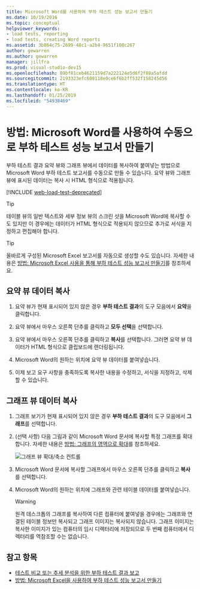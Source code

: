 ```yaml
---
title: Microsoft Word를 사용하여 부하 테스트 성능 보고서 만들기
ms.date: 10/19/2016
ms.topic: conceptual
helpviewer_keywords:
- load tests, reporting
- load tests, creating Word reports
ms.assetid: 3b864c75-2699-48c1-a2b4-9651f108c267
author: gewarren
ms.author: gewarren
manager: jillfra
ms.prod: visual-studio-dev15
ms.openlocfilehash: 89bf81ceb4621159d7a222124e5d6f2f88a5afdd
ms.sourcegitcommit: 2193323efc608118e0ce6f6b2ff532f158245d56
ms.translationtype: HT
ms.contentlocale: ko-KR
ms.lasthandoff: 01/25/2019
ms.locfileid: "54938469"
---
```

# <a name="how-to-manually-create-a-load-test-performance-report-using-microsoft-word"></a>방법: Microsoft Word를 사용하여 수동으로 부하 테스트 성능 보고서 만들기

부하 테스트 결과 요약 뷰와 그래프 뷰에서 데이터를 복사하여 붙여넣는 방법으로 Microsoft Word 부하 테스트 보고서를 수동으로 만들 수 있습니다. 요약 뷰와 그래프 뷰에 표시된 데이터는 복사 시 HTML 형식으로 적용됩니다.

[!INCLUDE [web-load-test-deprecated](includes/web-load-test-deprecated.md)]

> [!TIP]
> 테이블 뷰의 일반 텍스트와 세부 정보 뷰의 스크린 샷을 Microsoft Word에 복사할 수도 있지만 이 경우에는 데이터가 HTML 형식으로 적용되지 않으므로 추가로 서식을 지정하고 편집해야 합니다.

> [!TIP]
> 올바르게 구성된 Microsoft Excel 보고서를 자동으로 생성할 수도 있습니다. 자세한 내용은 [방법: Microsoft Excel 사용을 통해 부하 테스트 성능 보고서 만들기](../test/how-to-create-load-test-performance-reports-using-microsoft-excel.md)를 참조하세요.

## <a name="copy-summary-view-data"></a>요약 뷰 데이터 복사

1.  요약 뷰가 현재 표시되어 있지 않은 경우 **부하 테스트 결과**의 도구 모음에서 **요약**을 클릭합니다.

2.  요약 뷰에서 마우스 오른쪽 단추를 클릭하고 **모두 선택**을 선택합니다.

3.  요약 뷰에서 마우스 오른쪽 단추를 클릭하고 **복사**를 선택합니다. 그러면 요약 뷰 데이터가 HTML 형식으로 클립보드에 렌더링됩니다.

4.  Microsoft Word의 원하는 위치에 요약 뷰 데이터를 붙여넣습니다.

5.  이제 보고 요구 사항을 충족하도록 복사한 내용을 수정하고, 서식을 지정하고, 삭제할 수 있습니다.

## <a name="copy-graph-view-data"></a>그래프 뷰 데이터 복사

1.  그래프 보기가 현재 표시되어 있지 않은 경우 **부하 테스트 결과**의 도구 모음에서 **그래프**를 선택합니다.

2.  (선택 사항) 다음 그림과 같이 Microsoft Word 문서에 복사할 특정 그래프를 확대합니다. 자세한 내용은 [방법: 그래프의 영역으로 확대](../test/how-to-zoom-in-on-a-region-of-the-graph-in-load-test-results.md)를 참조하세요.

     ![그래프 뷰 확대/축소 컨트롤](../test/media/ltest_zoomcontrol.png)

3.  Microsoft Word 문서에 복사할 그래프에서 마우스 오른쪽 단추를 클릭하고 **복사**를 선택합니다.

4.  Microsoft Word의 원하는 위치에 그래프와 관련 테이블 데이터를 붙여넣습니다.

    > [!WARNING]
    > 원격 데스크톱의 그래프를 복사하여 다른 컴퓨터에 붙여넣을 경우에는 그래프와 연결된 테이블 정보만 복사되고 그래프 이미지는 복사되지 않습니다. 그래프 이미지는 복사한 이미지가 있는 컴퓨터의 임시 디렉터리에 저장되므로 두 번째 컴퓨터에서 디렉터리를 역참조할 수는 없습니다.

## <a name="see-also"></a>참고 항목

- [테스트 비교 또는 추세 분석을 위한 부하 테스트 결과 보고](../test/compare-load-test-results.md)
- [방법: Microsoft Excel을 사용하여 부하 테스트 성능 보고서 만들기](../test/how-to-create-load-test-performance-reports-using-microsoft-excel.md)